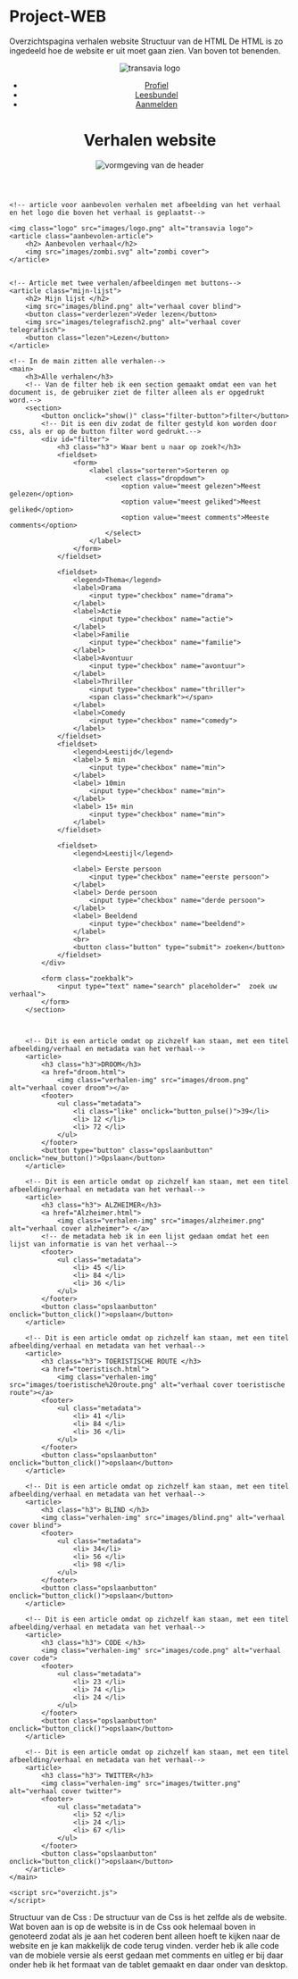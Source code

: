 # Project-WEB

Overzichtspagina verhalen website 
Structuur van de HTML
De HTML is zo ingedeeld hoe de website er uit moet gaan zien. Van boven tot benenden.

<!DOCTYPE html>
<html lang="en">

<head>
    <meta charset="UTF-8">
    <meta name="vieuwport" content="width=device-width, initial scale=1">
    <link rel="stylesheet" href="overzicht.css" />
    <title> Leesbundel </title>
</head>

<body>
    <!-- de header met daar in het menu, de titel zit in de header om het de titel van de hele website is.-->
    <header>
        <nav>
            <img class="logo" src="images/transavia-logo.svg" alt="transavia logo">
            <ul>
                <li><a href="#">Profiel</a></li>
                <li><a href="#">Leesbundel</a></li>
                <li><a href="aanmelden.html">Aanmelden</a></li>
            </ul>
        </nav>
        <h1> Verhalen website</h1>
        <img class="background" src="images/driekhoek.svg" alt="vormgeving van de header">
    </header>

    <!-- article voor aanbevolen verhalen met afbeelding van het verhaal en het logo die boven het verhaal is geplaatst-->

    <img class="logo" src="images/logo.png" alt="transavia logo">
    <article class="aanbevolen-article">
        <h2> Aanbevolen verhaal</h2>
        <img src="images/zombi.svg" alt="zombi cover">
    </article>


    <!-- Article met twee verhalen/afbeeldingen met buttons-->
    <article class="mijn-lijst">
        <h2> Mijn lijst </h2>
        <img src="images/blind.png" alt="verhaal cover blind">
        <button class="verderlezen">Veder lezen</button>
        <img src="images/telegrafisch2.png" alt="verhaal cover telegrafisch">
        <button class="lezen">Lezen</button>
    </article>

    <!-- In de main zitten alle verhalen-->
    <main>
        <h3>Alle verhalen</h3>
        <!-- Van de filter heb ik een section gemaakt omdat een van het document is, de gebruiker ziet de filter alleen als er opgedrukt word.-->
        <section>
            <button onclick="show()" class="filter-button">filter</button>
            <!-- Dit is een div zodat de filter gestyld kon worden door css, als er op de button filter word gedrukt.-->
            <div id="filter">
                <h3 class="h3"> Waar bent u naar op zoek?</h3>
                <fieldset>
                    <form>
                        <label class="sorteren">Sorteren op
                            <select class="dropdown">
                                <option value="meest gelezen">Meest gelezen</option>
                                <option value="meest geliked">Meest geliked</option>
                                <option value="meest comments">Meeste comments</option>
                            </select>
                        </label>
                    </form>
                </fieldset>

                <fieldset>
                    <legend>Thema</legend>
                    <label>Drama
                        <input type="checkbox" name="drama">
                    </label>
                    <label>Actie
                        <input type="checkbox" name="actie">
                    </label>
                    <label>Familie
                        <input type="checkbox" name="familie">
                    </label>
                    <label>Avontuur
                        <input type="checkbox" name="avontuur">
                    </label>
                    <label>Thriller
                        <input type="checkbox" name="thriller">
                        <span class="checkmark"></span>
                    </label>
                    <label>Comedy
                        <input type="checkbox" name="comedy">
                    </label>
                </fieldset>
                <fieldset>
                    <legend>Leestijd</legend>
                    <label> 5 min
                        <input type="checkbox" name="min">
                    </label>
                    <label> 10min
                        <input type="checkbox" name="min">
                    </label>
                    <label> 15+ min
                        <input type="checkbox" name="min">
                    </label>
                </fieldset>

                <fieldset>
                    <legend>Leestijl</legend>

                    <label> Eerste persoon
                        <input type="checkbox" name="eerste persoon">
                    </label>
                    <label> Derde persoon
                        <input type="checkbox" name="derde persoon">
                    </label>
                    <label> Beeldend
                        <input type="checkbox" name="beeldend">
                    </label>
                    <br>
                    <button class="button" type="submit"> zoeken</button>
                </fieldset>
            </div>

            <form class="zoekbalk">
                <input type="text" name="search" placeholder="  zoek uw verhaal">
            </form>
        </section>



        <!-- Dit is een article omdat op zichzelf kan staan, met een titel afbeelding/verhaal en metadata van het verhaal-->
        <article>
            <h3 class="h3">DROOM</h3>
            <a href="droom.html">
                <img class="verhalen-img" src="images/droom.png" alt="verhaal cover droom"></a>
            <footer>
                <ul class="metadata">
                    <li class="like" onclick="button_pulse()">39</li>
                    <li> 12 </li>
                    <li> 72 </li>
                </ul>
            </footer>
            <button type="button" class="opslaanbutton" onclick="new_button()">Opslaan</button>
        </article>

        <!-- Dit is een article omdat op zichzelf kan staan, met een titel afbeelding/verhaal en metadata van het verhaal-->
        <article>
            <h3 class="h3"> ALZHEIMER</h3>
            <a href="Alzheimer.html">
                <img class="verhalen-img" src="images/alzheimer.png" alt="verhaal cover alzheimer"> </a>
            <!-- de metadata heb ik in een lijst gedaan omdat het een lijst van informatie is van het verhaal-->
            <footer>
                <ul class="metadata">
                    <li> 45 </li>
                    <li> 84 </li>
                    <li> 36 </li>
                </ul>
            </footer>
            <button class="opslaanbutton" onclick="button_click()">opslaan</button>
        </article>

        <!-- Dit is een article omdat op zichzelf kan staan, met een titel afbeelding/verhaal en metadata van het verhaal-->
        <article>
            <h3 class="h3"> TOERISTISCHE ROUTE </h3>
            <a href="toeristisch.html">
                <img class="verhalen-img" src="images/toeristische%20route.png" alt="verhaal cover toeristische route"></a>
            <footer>
                <ul class="metadata">
                    <li> 41 </li>
                    <li> 84 </li>
                    <li> 36 </li>
                </ul>
            </footer>
            <button class="opslaanbutton" onclick="button_click()">opslaan</button>
        </article>

        <!-- Dit is een article omdat op zichzelf kan staan, met een titel afbeelding/verhaal en metadata van het verhaal-->
        <article>
            <h3 class="h3"> BLIND </h3>
            <img class="verhalen-img" src="images/blind.png" alt="verhaal cover blind">
            <footer>
                <ul class="metadata">
                    <li> 34</li>
                    <li> 56 </li>
                    <li> 98 </li>
                </ul>
            </footer>
            <button class="opslaanbutton" onclick="button_click()">opslaan</button>
        </article>

        <!-- Dit is een article omdat op zichzelf kan staan, met een titel afbeelding/verhaal en metadata van het verhaal-->
        <article>
            <h3 class="h3"> CODE </h3>
            <img class="verhalen-img" src="images/code.png" alt="verhaal cover code">
            <footer>
                <ul class="metadata">
                    <li> 23 </li>
                    <li> 74 </li>
                    <li> 24 </li>
                </ul>
            </footer>
            <button class="opslaanbutton" onclick="button_click()">opslaan</button>
        </article>

        <!-- Dit is een article omdat op zichzelf kan staan, met een titel afbeelding/verhaal en metadata van het verhaal-->
        <article>
            <h3 class="h3"> TWITTER</h3>
            <img class="verhalen-img" src="images/twitter.png" alt="verhaal cover twitter">
            <footer>
                <ul class="metadata">
                    <li> 52 </li>
                    <li> 24 </li>
                    <li> 67 </li>
                </ul>
            </footer>
            <button class="opslaanbutton" onclick="button_click()">opslaan</button>
        </article>
    </main>

    <script src="overzicht.js">
    </script>
</body>

</html>

Structuur van de Css : De structuur van de Css is het zelfde als de website. Wat boven aan is op de website is in de Css ook helemaal boven in genoteerd zodat als je aan het coderen bent alleen hoeft te kijken naar de website en je kan makkelijk de code terug vinden. verder heb ik alle code van de mobiele versie als eerst gedaan met comments en uitleg er bij daar onder heb ik het formaat van de tablet gemaakt en daar onder van desktop. 




